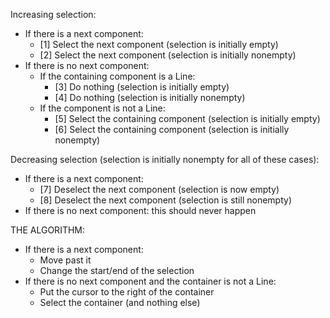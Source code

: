 Increasing selection:
- If there is a next component:
	- [1] Select the next component (selection is initially empty)
	- [2] Select the next component (selection is initially nonempty)
- If there is no next component:
	- If the containing component is a Line:
		- [3] Do nothing (selection is initially empty)
		- [4] Do nothing (selection is initially nonempty)
	- If the component is not a Line:
		- [5] Select the containing component (selection is initially empty)
		- [6] Select the containing component (selection is initially nonempty)

Decreasing selection (selection is initially nonempty for all of these cases):
- If there is a next component:
	- [7] Deselect the next component (selection is now empty)
	- [8] Deselect the next component (selection is still nonempty)
- If there is no next component: this should never happen


THE ALGORITHM:
- If there is a next component:
	- Move past it
	- Change the start/end of the selection
- If there is no next component and the container is not a Line:
	- Put the cursor to the right of the container
	- Select the container (and nothing else)
